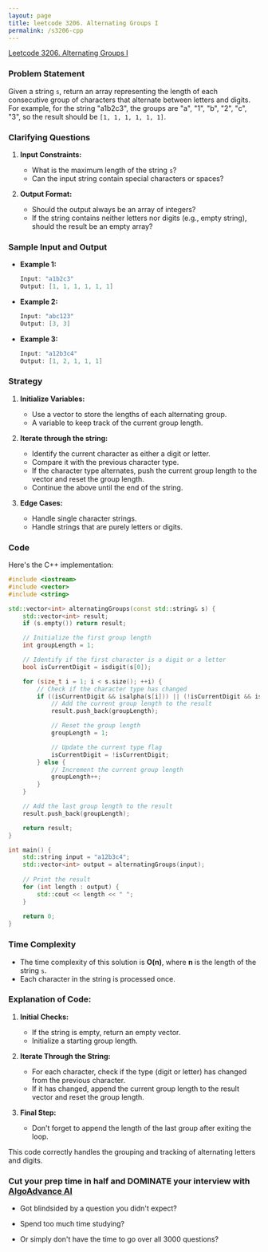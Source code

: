 ```yaml
---
layout: page
title: leetcode 3206. Alternating Groups I
permalink: /s3206-cpp
---
```

[Leetcode 3206. Alternating Groups I](https://algoadvance.github.io/algoadvance/l3206)
### Problem Statement

Given a string `s`, return an array representing the length of each consecutive group of characters that alternate between letters and digits. For example, for the string "a1b2c3", the groups are "a", "1", "b", "2", "c", "3", so the result should be `[1, 1, 1, 1, 1, 1]`. 

### Clarifying Questions

1. **Input Constraints:**
    - What is the maximum length of the string `s`? 
    - Can the input string contain special characters or spaces?
    
2. **Output Format:**
    - Should the output always be an array of integers?
    - If the string contains neither letters nor digits (e.g., empty string), should the result be an empty array?

### Sample Input and Output

- **Example 1:**
    ```cpp
    Input: "a1b2c3"
    Output: [1, 1, 1, 1, 1, 1]
    ```

- **Example 2:**
    ```cpp
    Input: "abc123"
    Output: [3, 3]
    ```
  
- **Example 3:**
    ```cpp
    Input: "a12b3c4"
    Output: [1, 2, 1, 1, 1]
    ```

### Strategy

1. **Initialize Variables:**
    - Use a vector to store the lengths of each alternating group.
    - A variable to keep track of the current group length.

2. **Iterate through the string:**
    - Identify the current character as either a digit or letter.
    - Compare it with the previous character type.
    - If the character type alternates, push the current group length to the vector and reset the group length.
    - Continue the above until the end of the string.

3. **Edge Cases:**
    - Handle single character strings.
    - Handle strings that are purely letters or digits.

### Code

Here's the C++ implementation:

```cpp
#include <iostream>
#include <vector>
#include <string>

std::vector<int> alternatingGroups(const std::string& s) {
    std::vector<int> result;
    if (s.empty()) return result;

    // Initialize the first group length
    int groupLength = 1;

    // Identify if the first character is a digit or a letter
    bool isCurrentDigit = isdigit(s[0]);

    for (size_t i = 1; i < s.size(); ++i) {
        // Check if the character type has changed
        if ((isCurrentDigit && isalpha(s[i])) || (!isCurrentDigit && isdigit(s[i]))) {
            // Add the current group length to the result
            result.push_back(groupLength);

            // Reset the group length
            groupLength = 1;

            // Update the current type flag
            isCurrentDigit = !isCurrentDigit;
        } else {
            // Increment the current group length
            groupLength++;
        }
    }

    // Add the last group length to the result
    result.push_back(groupLength);

    return result;
}

int main() {
    std::string input = "a12b3c4";
    std::vector<int> output = alternatingGroups(input);
    
    // Print the result
    for (int length : output) {
        std::cout << length << " ";
    }
    
    return 0;
}
```

### Time Complexity

- The time complexity of this solution is **O(n)**, where **n** is the length of the string `s`.
- Each character in the string is processed once.

### Explanation of Code:

1. **Initial Checks:**
    - If the string is empty, return an empty vector.
    - Initialize a starting group length.

2. **Iterate Through the String:**
    - For each character, check if the type (digit or letter) has changed from the previous character.
    - If it has changed, append the current group length to the result vector and reset the group length.

3. **Final Step:**
    - Don't forget to append the length of the last group after exiting the loop.

This code correctly handles the grouping and tracking of alternating letters and digits.


### Cut your prep time in half and DOMINATE your interview with [AlgoAdvance AI](https://algoAdvance.com)

- Got blindsided by a question you didn't expect?

- Spend too much time studying?

- Or simply don't have the time to go over all 3000 questions?

